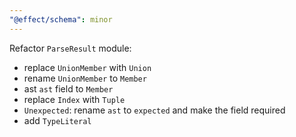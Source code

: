 ```yaml
---
"@effect/schema": minor
---
```


Refactor `ParseResult` module:

- replace `UnionMember` with `Union`
- rename `UnionMember` to `Member`
- ast `ast` field to `Member`
- replace `Index` with `Tuple`
- `Unexpected`: rename `ast` to `expected` and make the field required
- add `TypeLiteral`
